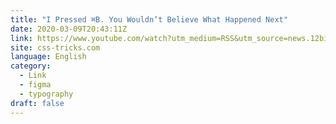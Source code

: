 ```yaml
---
title: "I Pressed ⌘B. You Wouldn’t Believe What Happened Next"
date: 2020-03-09T20:43:11Z
link: https://www.youtube.com/watch?utm_medium=RSS&utm_source=news.12bit.vn&v=kVD-sjtFoEI
site: css-tricks.com
language: English
category:
  - Link
  - figma
  - typography
draft: false
---
```

